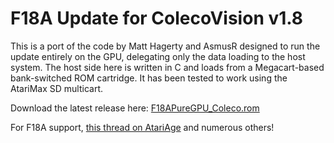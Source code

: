 F18A Update for ColecoVision v1.8
=================================

This is a port of the code by Matt Hagerty and AsmusR designed to run the update entirely on the GPU, delegating only the data loading to the host system. The host side here is written in C and loads from a Megacart-based bank-switched ROM cartridge. It has been tested to work using the AtariMax SD multicart.

Download the latest release here: [F18APureGPU_Coleco.rom](https://github.com/tursilion/f18aupdatecoleco/raw/master/F18APureGPU_Coleco.rom)

For F18A support, [this thread on AtariAge](http://atariage.com/forums/topic/262086-f18a-firmware-update/page-2/) and numerous others!

